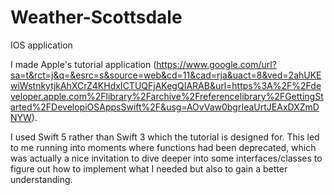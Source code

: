 # Weather-Scottsdale 
IOS application  

I made Apple's tutorial application (https://www.google.com/url?sa=t&rct=j&q=&esrc=s&source=web&cd=11&cad=rja&uact=8&ved=2ahUKEwiWstnkytjkAhXCrZ4KHdxICTUQFjAKegQIARAB&url=https%3A%2F%2Fdeveloper.apple.com%2Flibrary%2Farchive%2Freferencelibrary%2FGettingStarted%2FDevelopiOSAppsSwift%2F&usg=AOvVaw0bgrIeaUrtJEAxDXZmDNYW).  

I used Swift 5 rather than Swift 3 which the tutorial is designed for. This led to me running into moments where functions had been deprecated, which was actually a nice invitation to dive deeper into some interfaces/classes to figure out how to implement what I needed but also to gain a better understanding.
